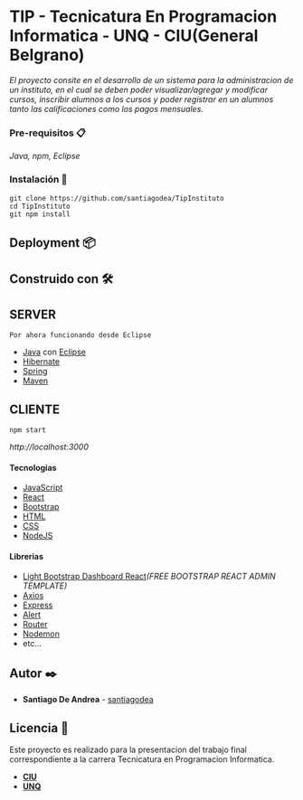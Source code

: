 # TIP - Tecnicatura En Programacion Informatica - UNQ - CIU(General Belgrano)

_El proyecto consite en el desarrollo de un sistema para la administracion de un instituto, en el cual se deben poder visualizar/agregar y modificar cursos, inscribir alumnos a los cursos y poder registrar en un alumnos tanto las calificaciones como los pagos mensuales._

### Pre-requisitos 📋

_Java, npm, Eclipse_


### Instalación 🔧

```
git clone https://github.com/santiagodea/TipInstituto
cd TipInstituto
git npm install

```

## Deployment 📦



## Construido con 🛠️

## SERVER

```
Por ahora funcionando desde Eclipse

```

* [Java](https://www.java.com/es/) con [Eclipse](https://www.eclipse.org)
* [Hibernate]()
* [Spring]()
* [Maven]()

## CLIENTE

```
npm start

```
_http://localhost:3000_

#### Tecnologias
* [JavaScript](https://www.javascript.com/)
* [React](https://es.reactjs.org/)
* [Bootstrap](https://getbootstrap.com/)
* [HTML](https://developer.mozilla.org/es/docs/HTML/HTML5/HTML5_lista_elementos)
* [CSS](https://www.w3schools.com/css/)
* [NodeJS](https://nodejs.org/es/)

#### Librerias
* [Light Bootstrap Dashboard React](https://www.creative-tim.com/product/light-bootstrap-dashboard-react)_(FREE BOOTSTRAP REACT ADMIN TEMPLATE)_
* [Axios](https://www.npmjs.com/package/axios)
* [Express](https://www.npmjs.com/package/express)
* [Alert](https://www.npmjs.com/package/react-alert)
* [Router](https://www.npmjs.com/package/router)
* [Nodemon](https://www.npmjs.com/package/nodemon)
* etc...

## Autor ✒️

* **Santiago De Andrea** - [santiagodea](https://github.com/santiagodea)

## Licencia 📄

Este proyecto es realizado para la presentacion del trabajo final correspondiente a la carrera Tecnicatura en Programacion Informatica.
* [**CIU**](https://www.facebook.com/centrointer.universitario)
* [**UNQ**](http://www.unq.edu.ar/)